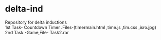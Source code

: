 # delta-ind
Repository for delta inductions 
</br>
1st Task- Countdown Timer .Files-(timermain.html ,time.js ,tim.css ,isro.jpg)
</br>
2nd Task -Game,File- Task2.rar

